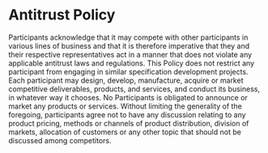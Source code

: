 # Antitrust Policy

Participants acknowledge that it may compete with other participants in various lines of business and that it is therefore imperative that they and their respective representatives act in a manner that does not violate any applicable antitrust laws and regulations. This Policy does not restrict any participant from engaging in similar specification development projects. Each participant may design, develop, manufacture, acquire or market competitive deliverables, products, and services, and conduct its business, in whatever way it chooses. No Participants is obligated to announce or market any products or services. Without limiting the generality of the foregoing, participants agree not to have any discussion relating to any product pricing, methods or channels of product distribution, division of markets, allocation of customers or any other topic that should not be discussed among competitors.
